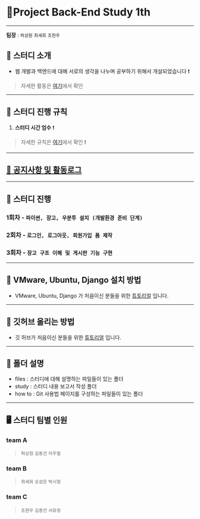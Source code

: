 # :palm_tree:Project Back-End Study 1th

---

**팀장** : `허상원` `최세희` `조현우`


## 🎯 스터디 소개
-   웹 개발과 백엔드에 대해 서로의 생각을 나누며 공부하기 위해서 개설되었습니다 ❗️
> 자세한 활동은 [여기](files/activity.md)에서 확인
---

## :flower_playing_cards: 스터디 진행 규칙

1. **스터디 시간 엄수** ❗️
> 자세한 규칙은 [여기](files/rules.md)에서 확인 ❗️

---
## [:bell: 공지사항 및 활동로그](files/notices.md)
---

## 📅 스터디 진행

### 1회차 - **`파이썬, 장고, 우분투 설치 (개발환경 준비 단계)`** 
> 

### 2회차 - **`로그인, 로그아웃, 회원가입 폼 제작`**
>

### 3회차 - **`장고 구조 이해 및 게시판 기능 구현`**
>

---
## 🙋 VMware, Ubuntu, Django 설치 방법

- VMware, Ubuntu, Django 가 처음이신 분들을 위한 [튜토리얼](https://pobsiz.github.io/Project_BackEndStudy/how_to/linux/index.html) 입니다.
---
## 🙋 깃허브 올리는 방법

- 깃 허브가 처음이신 분들을 위한 [튜토리얼](https://pobsiz.github.io/Project_BackEndStudy/how_to/github/index.html) 입니다.
---
## :file_folder: 폴더 설명
- files : 스터디에 대해 설명하는 파일들이 있는 폴더
- study : 스터디 내용 보고서 작성 폴더
- how to : Git 사용법 페이지를 구성하는 파일들이 있는 폴더
---

## 🖥 스터디 팀별 인원

### team A

> `허상원` `김동건` `이우철`

### team B

> `최세희` `오성은` `박시형`

### team C

> `조현우` `김종건` `서유정`
